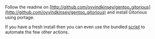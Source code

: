 Follow the readme on [http://github.com/oyvindkinsey/gentoo_gitorious](http://github.com/oyvindkinsey/gentoo_gitorious) and install Gitorious using portage.

If you have a fresh install then you can even use the bundled [script](http://github.com/oyvindkinsey/gentoo_gitorious/raw/master/install.sh) to automate the few other actions.